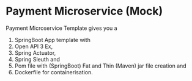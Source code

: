 # Payment Microservice (Mock)

Payment Microservice Template gives you a 

1. SpringBoot App template with 
2. Open API 3 Ex, 
3. Spring Actuator, 
4. Spring Sleuth and 
5. Pom file with (SpringBoot) Fat and Thin (Maven) jar file creation and 
6. Dockerfile for containerisation.